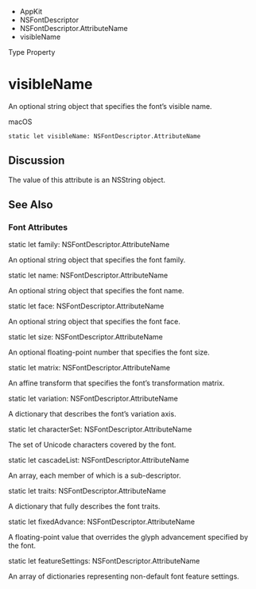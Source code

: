 

- AppKit
- NSFontDescriptor
- NSFontDescriptor.AttributeName
-  visibleName 

Type Property

# visibleName

An optional string object that specifies the font’s visible name.

macOS

``` source
static let visibleName: NSFontDescriptor.AttributeName
```

## Discussion

The value of this attribute is an NSString object.

## See Also

### Font Attributes

static let family: NSFontDescriptor.AttributeName

An optional string object that specifies the font family.

static let name: NSFontDescriptor.AttributeName

An optional string object that specifies the font name.

static let face: NSFontDescriptor.AttributeName

An optional string object that specifies the font face.

static let size: NSFontDescriptor.AttributeName

An optional floating-point number that specifies the font size.

static let matrix: NSFontDescriptor.AttributeName

An affine transform that specifies the font’s transformation matrix.

static let variation: NSFontDescriptor.AttributeName

A dictionary that describes the font’s variation axis.

static let characterSet: NSFontDescriptor.AttributeName

The set of Unicode characters covered by the font.

static let cascadeList: NSFontDescriptor.AttributeName

An array, each member of which is a sub-descriptor.

static let traits: NSFontDescriptor.AttributeName

A dictionary that fully describes the font traits.

static let fixedAdvance: NSFontDescriptor.AttributeName

A floating-point value that overrides the glyph advancement specified by the font.

static let featureSettings: NSFontDescriptor.AttributeName

An array of dictionaries representing non-default font feature settings.

